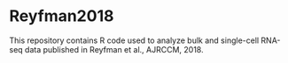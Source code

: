 # Reyfman2018
This repository contains R code used to analyze bulk and single-cell RNA-seq data published in Reyfman et al., AJRCCM, 2018.

